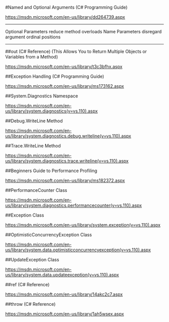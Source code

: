 #Named and Optional Arguments (C# Programming Guide)

https://msdn.microsoft.com/en-us/library/dd264739.aspx

-----------------------------------------------------------------

Optional Parameters reduce method overloads
Name Parameters disregard argument ordinal positions

-----------------------------------------------------------------

##out (C# Reference) (This Allows You to Return Multiple Objects or Variables from a Method)

https://msdn.microsoft.com/en-us/library/t3c3bfhx.aspx

##Exception Handling (C# Programming Guide)

https://msdn.microsoft.com/en-us/library/ms173162.aspx

##System.Diagnostics Namespace

https://msdn.microsoft.com/en-us/library/system.diagnostics(v=vs.110).aspx

##Debug.WriteLine Method

https://msdn.microsoft.com/en-us/library/system.diagnostics.debug.writeline(v=vs.110).aspx

##Trace.WriteLine Method

https://msdn.microsoft.com/en-us/library/system.diagnostics.trace.writeline(v=vs.110).aspx

##Beginners Guide to Performance Profiling

https://msdn.microsoft.com/en-us/library/ms182372.aspx

##PerformanceCounter Class

https://msdn.microsoft.com/en-us/library/system.diagnostics.performancecounter(v=vs.110).aspx

##Exception Class

https://msdn.microsoft.com/en-us/library/system.exception(v=vs.110).aspx

##OptimisticConcurrencyException Class

https://msdn.microsoft.com/en-us/library/system.data.optimisticconcurrencyexception(v=vs.110).aspx

##UpdateException Class

https://msdn.microsoft.com/en-us/library/system.data.updateexception(v=vs.110).aspx

##ref (C# Reference)

https://msdn.microsoft.com/en-us/library/14akc2c7.aspx

##throw (C# Reference)

https://msdn.microsoft.com/en-us/library/1ah5wsex.aspx